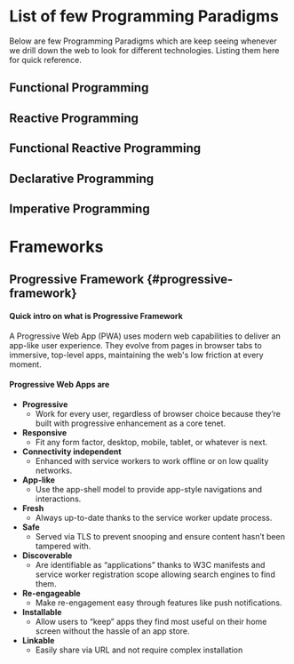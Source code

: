 # List of few Programming Paradigms

Below are few Programming Paradigms which are keep seeing whenever we drill down the web to look for different technologies. Listing them here for quick reference.

## Functional Programming

## Reactive Programming

## Functional Reactive Programming

## Declarative Programming

## Imperative Programming

# Frameworks

## Progressive Framework {#progressive-framework}

#### Quick intro on what is Progressive Framework

A Progressive Web App \(PWA\) uses modern web capabilities to deliver an app-like user experience. They evolve from pages in browser tabs to immersive, top-level apps, maintaining the web's low friction at every moment.

#### Progressive Web Apps are

* **Progressive**
  * Work for every user, regardless of browser choice because they’re built with progressive enhancement as a core tenet.
* **Responsive**
  * Fit any form factor, desktop, mobile, tablet, or whatever is next.
* **Connectivity independent**
  * Enhanced with service workers to work offline or on low quality networks.
* **App-like**
  * Use the app-shell model to provide app-style navigations and interactions.
* **Fresh**
  * Always up-to-date thanks to the service worker update process.
* **Safe**
  * Served via TLS to prevent snooping and ensure content hasn’t been tampered with.
* **Discoverable**
  * Are identifiable as “applications” thanks to W3C manifests and service worker registration scope allowing search engines to find them.
* **Re-engageable**
  * Make re-engagement easy through features like push notifications.
* **Installable**
  * Allow users to “keep” apps they find most useful on their home screen without the hassle of an app store.
* **Linkable**
  * Easily share via URL and not require complex installation



